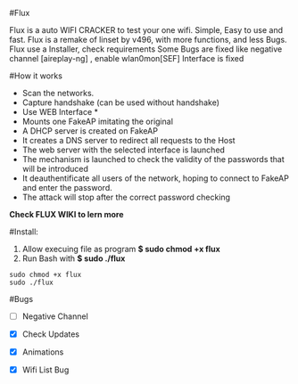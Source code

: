 #Flux

Flux is a auto WIFI CRACKER to test your one wifi. Simple, Easy to use and fast.
Flux is a remake of linset by v496, with more functions, and less Bugs. 
Flux use a Installer, check requirements
Some Bugs are fixed like negative channel [aireplay-ng] , enable wlan0mon[SEF]
Interface is fixed

#How it works

* Scan the networks.
* Capture handshake (can be used without handshake)
* Use WEB Interface *
* Mounts one FakeAP imitating the original
* A DHCP server is created on FakeAP
* It creates a DNS server to redirect all requests to the Host
* The web server with the selected interface is launched
* The mechanism is launched to check the validity of the passwords that will be introduced
* It deauthentificate all users of the network, hoping to connect to FakeAP and enter the password.
* The attack will stop after the correct password checking

**Check FLUX WIKI to lern more**

#Install:

1. Allow execuing file as program **$ sudo chmod +x flux**
2. Run Bash with **$ sudo ./flux**
```shell 
sudo chmod +x flux
sudo ./flux
```
#Bugs
- [ ] Negative Channel
- [x] Check Updates 
- [x] Animations
- [x] Wifi List Bug 

